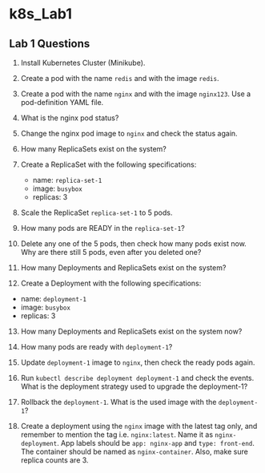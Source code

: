 # k8s_Lab1
## Lab 1 Questions

1. Install Kubernetes Cluster (Minikube).

2. Create a pod with the name `redis` and with the image `redis`.

3. Create a pod with the name `nginx` and with the image `nginx123`. Use a pod-definition YAML file.

4. What is the nginx pod status?

5. Change the nginx pod image to `nginx` and check the status again.

6. How many ReplicaSets exist on the system?

7. Create a ReplicaSet with the following specifications:
   - name: `replica-set-1`
   - image: `busybox`
   - replicas: 3

8. Scale the ReplicaSet `replica-set-1` to 5 pods.

9. How many pods are READY in the `replica-set-1`?

10. Delete any one of the 5 pods, then check how many pods exist now. Why are there still 5 pods, even after you deleted one?

11. How many Deployments and ReplicaSets exist on the system?

12. Create a Deployment with the following specifications:
   - name: `deployment-1`
   - image: `busybox`
   - replicas: 3

13. How many Deployments and ReplicaSets exist on the system now?

14. How many pods are ready with `deployment-1`?

15. Update `deployment-1` image to `nginx`, then check the ready pods again.

16. Run `kubectl describe deployment deployment-1` and check the events. What is the deployment strategy used to upgrade the deployment-1?

17. Rollback the `deployment-1`. What is the used image with the `deployment-1`?

18. Create a deployment using the `nginx` image with the latest tag only, and remember to mention the tag i.e. `nginx:latest`. Name it as `nginx-deployment`. App labels should be `app: nginx-app` and `type: front-end`. The container should be named as `nginx-container`. Also, make sure replica counts are 3.
